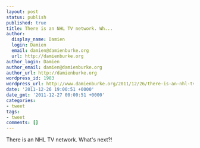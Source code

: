 ```yaml
---
layout: post
status: publish
published: true
title: There is an NHL TV network. Wh...
author:
  display_name: Damien
  login: Damien
  email: damien@damienburke.org
  url: http://damienburke.org
author_login: Damien
author_email: damien@damienburke.org
author_url: http://damienburke.org
wordpress_id: 1983
wordpress_url: http://www.damienburke.org/2011/12/26/there-is-an-nhl-tv-network-wh/
date: '2011-12-26 19:00:51 +0000'
date_gmt: '2011-12-27 00:00:51 +0000'
categories:
- tweet
tags:
- tweet
comments: []
---
```

<p>There is an NHL TV network. What's next?!</p>
